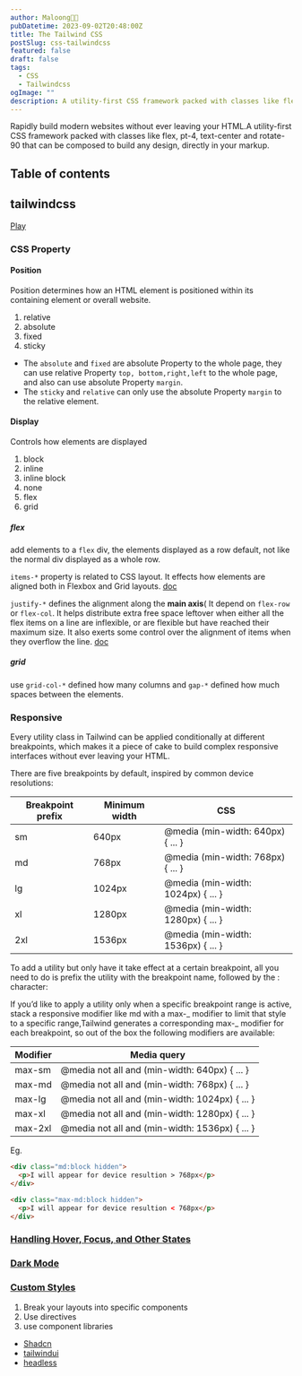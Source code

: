 ```yaml
---
author: Maloong🐎🐲
pubDatetime: 2023-09-02T20:48:00Z
title: The Tailwind CSS
postSlug: css-tailwindcss
featured: false
draft: false
tags:
  - CSS
  - Tailwindcss
ogImage: ""
description: A utility-first CSS framework packed with classes like flex, pt-4, text-center and rotate-90 that can be composed to build any design, directly in your markup.
---
```


Rapidly build modern websites without ever leaving your HTML.A utility-first CSS
framework packed with classes like flex, pt-4, text-center and rotate-90 that
can be composed to build any design, directly in your markup.

## Table of contents

## tailwindcss

[Play](https://play.tailwindcss.com/)

### CSS Property

#### Position

Position determines how an HTML element is positioned within its containing
element or overall website.

1. relative
2. absolute
3. fixed
4. sticky

- The `absolute` and `fixed` are absolute Property to the whole page, they can
  use relative Property `top, bottom,right,left` to the whole page, and also can
  use absolute Property `margin`.
- The `sticky` and `relative` can only use the absolute Property `margin` to the
  relative element.

#### Display

Controls how elements are displayed

1. block
2. inline
3. inline block
4. none
5. flex
6. grid

##### flex

add elements to a `flex` div, the elements displayed as a row default, not like
the normal div displayed as a whole row.

`items-*` property is related to CSS layout. It effects how elements are
aligned both in Flexbox and Grid layouts. [doc](https://css-tricks.com/almanac/properties/a/align-items/)

`justify-*` defines the alignment along the **main axis**( It depend on `flex-row` or
`flex-col`. It helps distribute extra free space leftover when either all the
flex items on a line are inflexible, or are flexible but have reached their
maximum size. It also exerts some control over the alignment of items when they
overflow the line. [doc](https://css-tricks.com/almanac/properties/j/justify-content/)

##### grid

use `grid-col-*` defined how many columns and `gap-*` defined how much spaces
between the elements.

### Responsive

Every utility class in Tailwind can be applied conditionally at different
breakpoints, which makes it a piece of cake to build complex responsive
interfaces without ever leaving your HTML.

There are five breakpoints by default, inspired by common device resolutions:

| Breakpoint prefix | Minimum width | CSS                                |
| ----------------- | ------------- | ---------------------------------- |
| sm                | 640px         | @media (min-width: 640px) { ... }  |
| md                | 768px         | @media (min-width: 768px) { ... }  |
| lg                | 1024px        | @media (min-width: 1024px) { ... } |
| xl                | 1280px        | @media (min-width: 1280px) { ... } |
| 2xl               | 1536px        | @media (min-width: 1536px) { ... } |

To add a utility but only have it take effect at a certain breakpoint, all you
need to do is prefix the utility with the breakpoint name, followed by
the : character:

If you’d like to apply a utility only when a specific breakpoint range is active,
stack a responsive modifier like md with a max-_ modifier to limit that style to
a specific range,Tailwind generates a corresponding max-_ modifier for each
breakpoint, so out of the box the following modifiers are available:

| Modifier | Media query                                    |
| -------- | ---------------------------------------------- |
| max-sm   | @media not all and (min-width: 640px) { ... }  |
| max-md   | @media not all and (min-width: 768px) { ... }  |
| max-lg   | @media not all and (min-width: 1024px) { ... } |
| max-xl   | @media not all and (min-width: 1280px) { ... } |
| max-2xl  | @media not all and (min-width: 1536px) { ... } |

Eg.

```html
<div class="md:block hidden">
  <p>I will appear for device resultion > 768px</p>
</div>

<div class="max-md:block hidden">
  <p>I will appear for device resultion < 768px</p>
</div>
```

### [Handling Hover, Focus, and Other States](https://tailwindcss.com/docs/hover-focus-and-other-states)

### [Dark Mode](https://tailwindcss.com/docs/dark-mode)

### [Custom Styles](https://tailwindcss.com/docs/adding-custom-styles)

1. Break your layouts into specific components
2. Use directives
3. use component libraries

- [Shadcn](https://ui.shadcn.com/)
- [tailwindui](https://tailwindui.com/)
- [headless](https://headlessui.com/)
